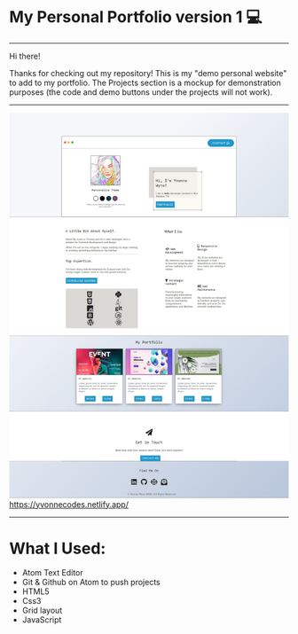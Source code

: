# My Personal Portfolio version 1 :computer:

---------------------------------------------------------------------------------------------------------------------------------------------------------------------------------

Hi there! 

Thanks for checking out my repository! This is my "demo personal website" to add to my portfolio. The Projects section is a mockup for demonstration purposes (the code and demo buttons under the projects will not work).  


---------------------------------------------------------------------------------------------------------------------------------------------------------------------------------
![](images/yvonnecodes.jpg)
https://yvonnecodes.netlify.app/







---------------------------------------------------------------------------------------------------------------------------------------------------------------------------------

# What I Used:


* Atom Text Editor
* Git & Github on Atom to push projects
* HTML5
* Css3
* Grid layout
* JavaScript

